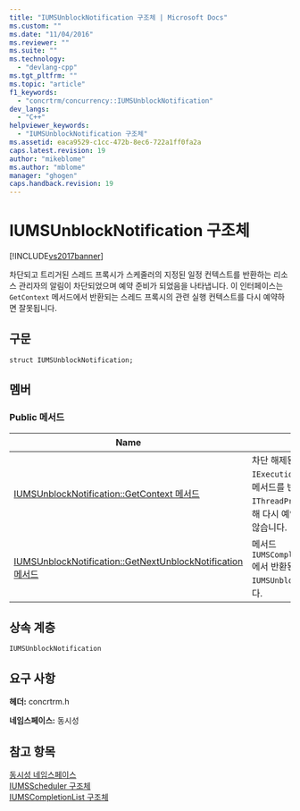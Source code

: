 ```yaml
---
title: "IUMSUnblockNotification 구조체 | Microsoft Docs"
ms.custom: ""
ms.date: "11/04/2016"
ms.reviewer: ""
ms.suite: ""
ms.technology: 
  - "devlang-cpp"
ms.tgt_pltfrm: ""
ms.topic: "article"
f1_keywords: 
  - "concrtrm/concurrency::IUMSUnblockNotification"
dev_langs: 
  - "C++"
helpviewer_keywords: 
  - "IUMSUnblockNotification 구조체"
ms.assetid: eaca9529-c1cc-472b-8ec6-722a1ff0fa2a
caps.latest.revision: 19
author: "mikeblome"
ms.author: "mblome"
manager: "ghogen"
caps.handback.revision: 19
---
```

# IUMSUnblockNotification 구조체
[!INCLUDE[vs2017banner](../../../assembler/inline/includes/vs2017banner.md)]

차단되고 트리거된 스레드 프록시가 스케줄러의 지정된 일정 컨텍스트를 반환하는 리소스 관리자의 알림이 차단되었으며 예약 준비가 되었음을 나타냅니다.  이 인터페이스는 `GetContext` 메서드에서 반환되는 스레드 프록시의 관련 실행 컨텍스트를 다시 예약하면 잘못됩니다.  
  
## 구문  
  
```  
struct IUMSUnblockNotification;  
```  
  
## 멤버  
  
### Public 메서드  
  
|Name|설명|  
|----------|--------|  
|[IUMSUnblockNotification::GetContext 메서드](../Topic/IUMSUnblockNotification::GetContext%20Method.md)|차단 해제된 스레드 프록시에 연결된 실행 컨텍스트의 `IExecutionContext` 인터페이스를 반환합니다.  이 메서드를 반환하고 기본 실행 컨텍스트가 `IThreadProxy::SwitchTo` 메서드에 대한 호출을 통해 다시 예약되면 이 인터페이스는 더 이상 유효하지 않습니다.|  
|[IUMSUnblockNotification::GetNextUnblockNotification 메서드](../Topic/IUMSUnblockNotification::GetNextUnblockNotification%20Method.md)|메서드 `IUMSCompletionList::GetUnblockNotifications`에서 반환된 체인에 있는 다음 `IUMSUnblockNotification` 인터페이스를 반환합니다.|  
  
## 상속 계층  
 `IUMSUnblockNotification`  
  
## 요구 사항  
 **헤더:** concrtrm.h  
  
 **네임스페이스:** 동시성  
  
## 참고 항목  
 [동시성 네임스페이스](../../../parallel/concrt/reference/concurrency-namespace.md)   
 [IUMSScheduler 구조체](../../../parallel/concrt/reference/iumsscheduler-structure.md)   
 [IUMSCompletionList 구조체](../../../parallel/concrt/reference/iumscompletionlist-structure.md)